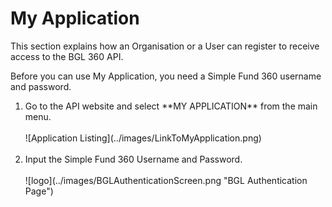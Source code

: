 # My Application

This section explains how an Organisation or a User can register to receive access to the BGL 360 API.

Before you can use My Application, you need a Simple Fund 360 username and password.

<OL type=0>
<LI>Go to the API website and select **MY APPLICATION** from the main menu.
<br><br>
![Application Listing](../images/LinkToMyApplication.png)
<br><br>
</LI>
<LI>Input the Simple Fund 360 Username and Password.
<br><br>
![logo](../images/BGLAuthenticationScreen.png "BGL Authentication Page")
</LI>
</OL>

